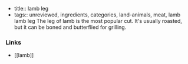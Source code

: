 - title:: lamb leg
- tags:: unreviewed, ingredients, categories, land-animals, meat, lamb
lamb leg The leg of lamb is the most popular cut. It's usually roasted, but it can be boned and butterflied for grilling.

### Links

* [[lamb]]
